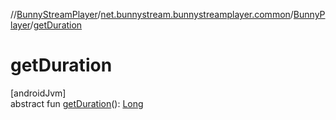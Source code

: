 //[BunnyStreamPlayer](../../../index.md)/[net.bunnystream.bunnystreamplayer.common](../index.md)/[BunnyPlayer](index.md)/[getDuration](get-duration.md)

# getDuration

[androidJvm]\
abstract fun [getDuration](get-duration.md)(): [Long](https://kotlinlang.org/api/latest/jvm/stdlib/kotlin-stdlib/kotlin/-long/index.html)
